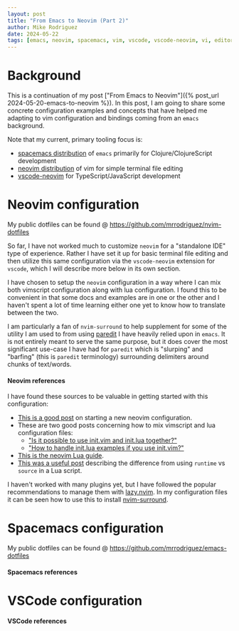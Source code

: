 ```yaml
---
layout: post
title: "From Emacs to Neovim (Part 2)"
author: Mike Rodriguez
date: 2024-05-22
tags: [emacs, neovim, spacemacs, vim, vscode, vscode-neovim, vi, editor, development, programming]
---
```


# Background

This is a continuation of my post ["From Emacs to Neovim"]({% post_url 2024-05-20-emacs-to-neovim %}). In this post, I am going to share some concrete configuration examples and concepts that have helped me adapting to vim configuration and bindings coming from an `emacs` background.

Note that my current, primary tooling focus is:
* [spacemacs distribution](https://www.spacemacs.org) of `emacs` primarily for Clojure/ClojureScript development
* [neovim distribution](https://neovim.io) of vim for simple terminal file editing
* [vscode-neovim](https://github.com/vscode-neovim/vscode-neovim) for TypeScript/JavaScript development

# Neovim configuration

My public dotfiles can be found @ <https://github.com/mrrodriguez/nvim-dotfiles>

So far, I have not worked much to customize `neovim` for a "standalone IDE" type of experience. Rather I have set it up for basic terminal file editing and then utilize this same configuration via the `vscode-neovim` extension for `vscode`, which I will describe more below in its own section.

I have chosen to setup the `neovim` configuration in a way where I can mix both vimscript configuration along with lua configuration. I found this to be convenient in that some docs and examples are in one or the other and I haven't spent a lot of time learning either one yet to know how to translate between the two.

I am particularly a fan of `nvim-surround` to help supplement for some of the utility I am used to from using [paredit](https://paredit.org) I have heavily relied upon in `emacs`. It is not entirely meant to serve the same purpose, but it does cover the most significant use-case I have had for `paredit` which is "slurping" and "barfing" (this is `paredit` terminology) surrounding delimiters around chunks of text/words.

#### Neovim references

I have found these sources to be valuable in getting started with this configuration:
* [This is a good post](https://builtin.com/software-engineering-perspectives/neovim-configuration) on starting a new neovim configuration.
* These are two good posts concerning how to mix vimscript and lua configuration files:
  * ["Is it possible to use init.vim and init.lua together?"](https://www.reddit.com/r/neovim/comments/zfimqo/is_it_possible_to_use_initvim_and_initlua_together)
  * ["How to handle init.lua examples if you use init.vim?"](https://www.reddit.com/r/neovim/comments/1913nyw/how_to_handle_initlua_examples_if_you_use_initvim)
* [This is the neovim Lua guide](https://neovim.io/doc/user/lua-guide.html).
* [This was a useful post](https://github.com/vscode-neovim/vscode-neovim/issues/819#issuecomment-1035983972) describing the difference from using `runtime` vs `source` in a Lua script.

I haven't worked with many plugins yet, but I have followed the popular recommendations to manage them with [lazy.nvim](https://github.com/folke/lazy.nvim). In my configuration files it can be seen how to use this to install [nvim-surround](https://github.com/kylechui/nvim-surround).

# Spacemacs configuration

My public dotfiles can be found @ <https://github.com/mrrodriguez/emacs-dotfiles>

#### Spacemacs references

# VSCode configuration

#### VSCode references
